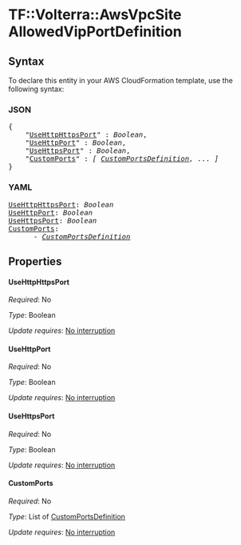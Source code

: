 # TF::Volterra::AwsVpcSite AllowedVipPortDefinition

## Syntax

To declare this entity in your AWS CloudFormation template, use the following syntax:

### JSON

<pre>
{
    "<a href="#usehttphttpsport" title="UseHttpHttpsPort">UseHttpHttpsPort</a>" : <i>Boolean</i>,
    "<a href="#usehttpport" title="UseHttpPort">UseHttpPort</a>" : <i>Boolean</i>,
    "<a href="#usehttpsport" title="UseHttpsPort">UseHttpsPort</a>" : <i>Boolean</i>,
    "<a href="#customports" title="CustomPorts">CustomPorts</a>" : <i>[ <a href="customportsdefinition.md">CustomPortsDefinition</a>, ... ]</i>
}
</pre>

### YAML

<pre>
<a href="#usehttphttpsport" title="UseHttpHttpsPort">UseHttpHttpsPort</a>: <i>Boolean</i>
<a href="#usehttpport" title="UseHttpPort">UseHttpPort</a>: <i>Boolean</i>
<a href="#usehttpsport" title="UseHttpsPort">UseHttpsPort</a>: <i>Boolean</i>
<a href="#customports" title="CustomPorts">CustomPorts</a>: <i>
      - <a href="customportsdefinition.md">CustomPortsDefinition</a></i>
</pre>

## Properties

#### UseHttpHttpsPort

_Required_: No

_Type_: Boolean

_Update requires_: [No interruption](https://docs.aws.amazon.com/AWSCloudFormation/latest/UserGuide/using-cfn-updating-stacks-update-behaviors.html#update-no-interrupt)

#### UseHttpPort

_Required_: No

_Type_: Boolean

_Update requires_: [No interruption](https://docs.aws.amazon.com/AWSCloudFormation/latest/UserGuide/using-cfn-updating-stacks-update-behaviors.html#update-no-interrupt)

#### UseHttpsPort

_Required_: No

_Type_: Boolean

_Update requires_: [No interruption](https://docs.aws.amazon.com/AWSCloudFormation/latest/UserGuide/using-cfn-updating-stacks-update-behaviors.html#update-no-interrupt)

#### CustomPorts

_Required_: No

_Type_: List of <a href="customportsdefinition.md">CustomPortsDefinition</a>

_Update requires_: [No interruption](https://docs.aws.amazon.com/AWSCloudFormation/latest/UserGuide/using-cfn-updating-stacks-update-behaviors.html#update-no-interrupt)

